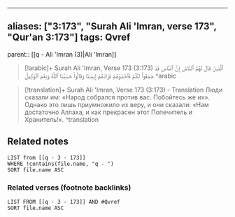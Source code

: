 
---
aliases: ["3:173", "Surah Ali 'Imran, verse 173", "Qur'an 3:173"]
tags: Qvref
---

parent:: [[q - Ali 'Imran (3)|Ali 'Imran]]

> [!arabic]+ Surah Ali 'Imran, Verse 173 (3:173)
> <span class="quran-arabic">ٱلَّذِينَ قَالَ لَهُمُ ٱلنَّاسُ إِنَّ ٱلنَّاسَ قَدْ جَمَعُوا۟ لَكُمْ فَٱخْشَوْهُمْ فَزَادَهُمْ إِيمَـٰنًا وَقَالُوا۟ حَسْبُنَا ٱللَّهُ وَنِعْمَ ٱلْوَكِيلُ</span>
^arabic

> [!translation]+ Surah Ali 'Imran, Verse 173 (3:173) - Translation
> Люди сказали им: «Народ собрался против вас. Побойтесь же их». Однако это лишь приумножило их веру, и они сказали: «Нам достаточно Аллаха, и как прекрасен этот Попечитель и Хранитель!».
^translation



## Related notes
```dataview
LIST from [[q - 3 - 173]]
WHERE !contains(file.name, "q - ")
SORT file.name ASC
```

### Related verses (footnote backlinks)
```dataview
LIST FROM [[q - 3 - 173]] AND #Qvref
SORT file.name ASC
```

